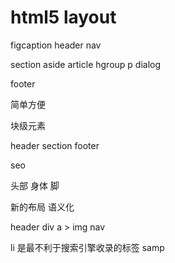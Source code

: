 # html5 layout

figcaption
header
nav

section
aside
article
hgroup
p
dialog

footer

简单方便

块级元素

header
section
footer

seo

头部
身体
脚

新的布局
语义化

header
div
a > img
nav

li 是最不利于搜索引擎收录的标签
samp
